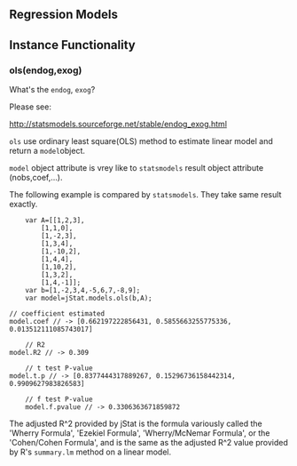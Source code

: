 ## Regression Models

## Instance Functionality

### ols(endog,exog)

What's the `endog`, `exog`?

Please see:

http://statsmodels.sourceforge.net/stable/endog_exog.html

`ols` use ordinary least square(OLS) method to estimate linear model and return
a `model`object.

`model` object attribute is vrey like to `statsmodels` result object attribute
(nobs,coef,...).

The following example is compared by `statsmodels`. They take same result
exactly.

		var A=[[1,2,3],
            [1,1,0],
            [1,-2,3],
            [1,3,4],
            [1,-10,2],
            [1,4,4],
            [1,10,2],
            [1,3,2],
            [1,4,-1]];
		var b=[1,-2,3,4,-5,6,7,-8,9];
		var model=jStat.models.ols(b,A);

    // coefficient estimated
    model.coef // -> [0.662197222856431, 0.5855663255775336, 0.013512111085743017]

		// R2
    model.R2 // -> 0.309

		// t test P-value
    model.t.p // -> [0.8377444317889267, 0.15296736158442314, 0.9909627983826583]

		// f test P-value
		model.f.pvalue // -> 0.3306363671859872

The adjusted R^2 provided by jStat is the formula variously called the 'Wherry Formula',
'Ezekiel Formula', 'Wherry/McNemar Formula', or the 'Cohen/Cohen Formula', and is the same
as the adjusted R^2 value provided by R's `summary.lm` method on a linear model.
